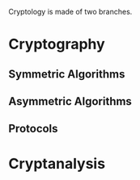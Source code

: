 Cryptology is made of two branches.

# Cryptography
## Symmetric Algorithms

## Asymmetric Algorithms 

## Protocols

# Cryptanalysis
